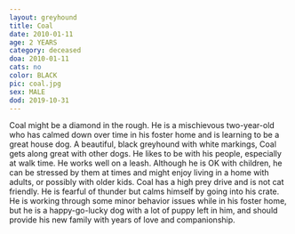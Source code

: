 ```yaml
---
layout: greyhound
title: Coal
date: 2010-01-11
age: 2 YEARS
category: deceased
doa: 2010-01-11
cats: no
color: BLACK
pic: coal.jpg
sex: MALE
dod: 2019-10-31
---
```



Coal might be a diamond in the rough. He is a mischievous two-year-old who has calmed down over time in his foster home
and is learning to be a great house dog. A beautiful, black greyhound with white markings, Coal gets along great with
other dogs. He likes to be with his people, especially at walk time. He works well on a leash. Although he is OK with
children, he can be stressed by them at times and might enjoy living in a home with adults, or possibly with older kids.
Coal has a high prey drive and is not cat friendly. He is fearful of thunder but calms himself by going into his crate.
He is working through some minor behavior issues while in his foster home, but he is a happy-go-lucky dog with a lot of
puppy left in him, and should provide his new family with years of love and companionship.
